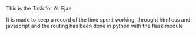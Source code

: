 This is the Task for Ali Ejaz 

It is made to keep a record of the time spent working, throught html css and javascript and the routing has been done in python with the flask module
